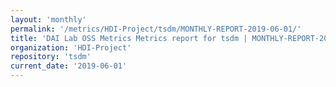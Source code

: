 ```yaml
---
layout: 'monthly'
permalink: '/metrics/HDI-Project/tsdm/MONTHLY-REPORT-2019-06-01/'
title: 'DAI Lab OSS Metrics Metrics report for tsdm | MONTHLY-REPORT-2019-06-01'
organization: 'HDI-Project'
repository: 'tsdm'
current_date: '2019-06-01'
---
```

